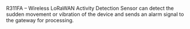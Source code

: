R311FA – Wireless LoRaWAN Activity Detection Sensor can detect the sudden movement or vibration of the device and sends an alarm signal to the gateway for processing.
